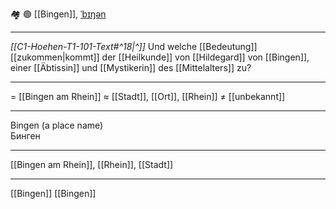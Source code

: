 🏘️ 🟢 [[Bingen]], [ˈbɪŋən](https://youglish.com/pronounce/Bingen/german)

---
*[[C1-Hoehen-T1-101-Text#^18|^]]* Und welche [[Bedeutung]] [[zukommen|kommt]] der [[Heilkunde]] von [[Hildegard]] von [[Bingen]], einer [[Äbtissin]] und [[Mystikerin]] des [[Mittelalters]] zu?

---
= [[Bingen am Rhein]]
≈ [[Stadt]], [[Ort]], [[Rhein]]
≠ [[unbekannt]]

---
Bingen (a place name)  
Бинген

---
[[Bingen am Rhein]], [[Rhein]], [[Stadt]]

---
[[Bingen]]
[[Bingen]]


